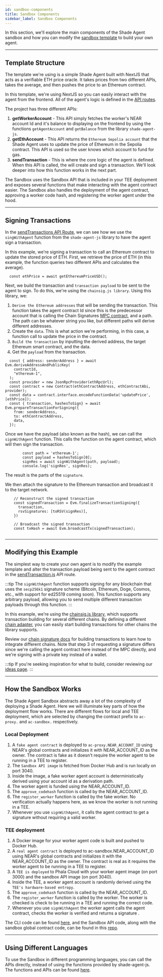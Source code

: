 ```yaml
---
id: sandbox-components
title: Sandbox Components
sidebar_label: Sandbox Components
---
```




In this section, we'll explore the main components of the Shade Agent sandbox and how you can modify the [sandbox template](https://github.com/NearDeFi/shade-agent-sandbox-template/tree/main) to build your own agent.

---

## Template Structure

The template we're using is a simple Shade Agent built with NextJS that acts as a verifiable ETH price oracle. It takes prices from two different APIs, takes the average, and then pushes the price to an Ethereum contract. 

In this template, we're using NextJS so you can easily interact with the agent from the frontend. All of the agent's logic is defined in the [API routes](https://github.com/NearDeFi/shade-agent-sandbox-template/tree/main/pages/api).

The project has three different APIs:
1) **getWorkerAccount** - This API simply fetches the worker's NEAR account Id and it's balance to displaying on the frontend by using the functions `getAgentAccount` and `getBalance` from the library `shade-agent-js`.
2) **getEthAccount** - This API returns the `Ethereum Sepolia account` that the Shade Agent uses to update the price of Ethereum in the Sepolia contract. This API is used so the user knows which account to fund for gas.
3) **sendTransaction** - This is where the core logic of the agent is defined. When this API is called, the will create and sign a transaction. We'll look deeper into how this function works in the next part.

The Sandbox uses the Sandbox API that is included in your TEE deployment and exposes several functions that make interacting with the agent contract easier. The Sandbox also handles the deployment of the agent contract, approving a worker code hash, and registering the worker agent under the hood.

---

## Signing Transactions

In the [sendTransactions API Route](https://github.com/NearDeFi/shade-agent-sandbox-template/blob/main/pages/api/sendTransaction.js), we can see how we use the `singWithAgent` function from the `shade-agent-js` library to have the agent sign a transaction.

In this example, we're signing a transaction to call an Ethereum contract to update the stored price of ETH. First, we retrieve the price of ETH (in this example, the function queries two different APIs and calculates the average).

```
  const ethPrice = await getEthereumPriceUSD();

```

Next, we build the transaction and `transaction payload` to be sent to the agent to sign. To do this, we're using the `chainsig.js library`. 
Using this library, we:
1. `Derive the Ethereum addresses` that will be sending the transaction. This function takes the agent contract Id since this is the predecessor account that is calling the Chain Signatures [MPC contract](https://github.com/Near-One/mpc/tree/main/libs/chain-signatures/contract), and a path. The path can be whatever string you like, but different paths will derive different addresses.
2. Create the `data`. This is what action we're performing, in this case, a function call to update the price in the contract.
3. `Build the transaction` by inputting the derived address, the target Ethereum smart contract, and the data.
4. Get the `payload` from the transaction.

```
  const { address: senderAddress } = await Evm.deriveAddressAndPublicKey(
    contractId,
    "ethereum-1",
  );
  const provider = new JsonRpcProvider(ethRpcUrl);
  const contract = new Contract(ethContractAddress, ethContractAbi, provider);
  const data = contract.interface.encodeFunctionData('updatePrice', [ethPrice]);
  const { transaction, hashesToSign} = await Evm.prepareTransactionForSigning({
    from: senderAddress,
    to: ethContractAddress,
    data,
  });

```

Once we have the payload (also known as the hash), we can call the `signWithAgent` function. This calls the function on the agent contract, which will then sign the transaction.

```
        const path = 'ethereum-1';
        const payload = hashesToSign[0];
        signRes = await signWithAgent(path, payload);
        console.log('signRes', signRes);
```

The result is the parts of the `signature`.

We then attach the signature to the Ethereum transaction and broadcast it to the target network.

```
    // Reconstruct the signed transaction
    const signedTransaction = Evm.finalizeTransactionSigning({
      transaction,
      rsvSignatures: [toRSV(signRes)],
    })

    // Broadcast the signed transaction
    const txHash = await Evm.broadcastTx(signedTransaction);
    
```

---

## Modifying this Example

The simplest way to create your own agent is to modify the example template and alter the transaction payload being sent to the agent contract in the [sendTransaction.js](https://github.com/NearDeFi/shade-agent-sandbox-template/blob/main/pages/api/sendTransaction.js) API route. 

:::tip
The `signWithAgent` function supports signing for any blockchain that uses the `secp256k1` signature scheme (Bitcoin, Ethereum, Doge, Cosmos, etc., with support for ed25519 coming soon). This function supports any arbitrary payload, allowing you to send multiple different transaction payloads through this function.
:::

In this example, we're using the [chainsig.js library](https://github.com/NearDeFi/chainsig.js), which supports transaction building for several different chains. By defining a different [chain adapter](https://github.com/NearDeFi/shade-agent-sandbox-template/blob/main/utils/ethereum.js#L42-L49), you can easily start building transactions for other chains the library supports.

Review our [chain signature docs](../../../chain-abstraction/chain-signatures/implementation.md) for building transactions to learn how to integrate different chains. Note that step 3 of requesting a signature differs since we're calling the agent contract here instead of the MPC directly, and we're signing with a private key instead of a wallet.

:::tip
If you're seeking inspiration for what to build, consider reviewing our [ideas page](../examples.md).
:::

---

## How the Sandbox Works

The Shade Agent Sandbox abstracts away a lot of the complexity of deploying a Shade Agent. Here we will illuminate key parts of how the deployment flow works. There are different flows for local and TEE deployment, which are selected by changing the contract prefix to `ac-proxy.` and `ac-sandbox.` respectively.

### Local Deployment 
1) A `fake agent contract` is deployed to `ac-proxy.NEAR_ACCOUNT_ID` using NEAR's global contracts and initializes it with NEAR_ACCOUNT_ID as the owner. The contract is fake as it doesn't require the worker agent to be running in a TEE to register.
2) The `Sandbox API image` is fetched from Docker Hub and is run locally on port 3040.
3) Inside the image, a fake worker agent account is deterministically derived using your account id as a derivation path.
4) The worker agent is funded using the NEAR_ACCOUNT_ID.
5) The `approve_codehash` function is called by the NEAR_ACCOUNT_ID.
6) The `register_worker` function is called by the fake worker. No verification actually happens here, as we know the worker is not running in a TEE. 
7) Whenever you use `signWithAgent`, it calls the agent contract to get a signature without requiring a valid worker.

### TEE deployment 
1) A Docker image for your worker agent code is built and pushed to Docker Hub.
2) A `real agent contract` is deployed to ac-sandbox.NEAR_ACCOUNT_ID using NEAR's global contracts and initializes it with the NEAR_ACCOUNT_ID as the owner. The contract is real as it requires the worker agent to be running in a TEE to register.
3) A `TEE is deployed` to Phala Cloud with your worker agent image (on port 3000) and the sandbox API image (on port 3040).
4) Inside the TEE, a worker agent account is randomly derived using the `TEE's hardware-based entropy`.
5) The `approve_codehash` function is called by the NEAR_ACCOUNT_ID.
6) The `register_worker` function is called by the worker. The worker is checked is check to be running in a TEE and running the correct code.
7) Whenever you use `signWithAgent` the worker agent calls the agent contract, checks the worker is verified and returns a signature .

The CLI code can be found [here](https://github.com/NearDeFi/shade-agent-cli/blob/main), and the Sandbox API code, along with the sandbox global contract code, can be found in this [repo](https://github.com/NearDeFi/shade-agent-js).

---

## Using Different Languages 

To use the Sandbox in different programming languages, you can call the APIs directly, instead of using the functions provided by shade-agent-js. The functions and APIs can be found [here](https://github.com/NearDeFi/shade-agent-js/blob/c63a1bd61bc129fcc5d1860c2a572eb239280948/src/agentHelpers.ts).

<SigsSupport />